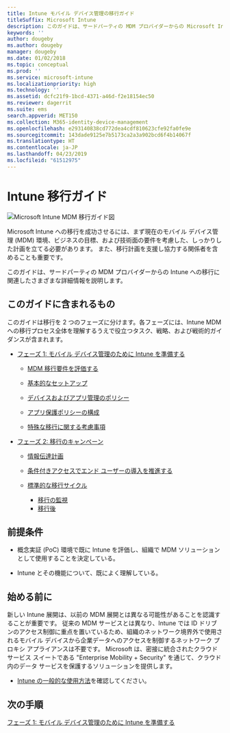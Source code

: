 ```yaml
---
title: Intune モバイル デバイス管理の移行ガイド
titleSuffix: Microsoft Intune
description: このガイドは、サードパーティの MDM プロバイダーからの Microsoft Intune への移行に関連したさまざまな詳細情報を説明します。
keywords: ''
author: dougeby
ms.author: dougeby
manager: dougeby
ms.date: 01/02/2018
ms.topic: conceptual
ms.prod: ''
ms.service: microsoft-intune
ms.localizationpriority: high
ms.technology: ''
ms.assetid: dcfc21f9-1bcd-4371-a46d-f2e18154ec50
ms.reviewer: dagerrit
ms.suite: ems
search.appverid: MET150
ms.collection: M365-identity-device-management
ms.openlocfilehash: e293140838cd772dea4cdf810623cfe92fa0fe9e
ms.sourcegitcommit: 143dade9125e7b5173ca2a3a902bcd6f4b14067f
ms.translationtype: HT
ms.contentlocale: ja-JP
ms.lasthandoff: 04/23/2019
ms.locfileid: "61512975"
---
```

# <a name="intune-migration-guide"></a>Intune 移行ガイド

![Microsoft Intune MDM 移行ガイド図](./media/MDM-migration-guide-art.PNG)

Microsoft Intune への移行を成功させるには、まず現在のモバイル デバイス管理 (MDM) 環境、ビジネスの目標、および技術面の要件を考慮した、しっかりした計画を立てる必要があります。 また、移行計画を支援し協力する関係者を含めることも重要です。

このガイドは、サードパーティの MDM プロバイダーからの Intune への移行に関連したさまざまな詳細情報を説明します。

## <a name="whats-included-in-this-guide"></a>このガイドに含まれるもの

このガイドは移行を 2 つのフェーズに分けます。各フェーズには、Intune MDM への移行プロセス全体を理解するうえで役立つタスク、戦略、および戦術的ガイダンスが含まれます。

-   [フェーズ 1: モバイル デバイス管理のために Intune を準備する](migration-guide-prepare.md)

    -   [MDM 移行要件を評価する](migration-guide-prepare.md#assess-mdm-requirements)

    -   [基本的なセットアップ](migration-guide-setup.md)

    -   [デバイスおよびアプリ管理のポリシー](migration-guide-configure-policies.md)

    -   [アプリ保護ポリシーの構成](migration-guide-app-protection-policies.md)

    -   [特殊な移行に関する考慮事項](migration-guide-considerations.md)

-   [フェーズ 2: 移行のキャンペーン](migration-guide-campaign.md)

    -   [情報伝達計画](migration-guide-communication-plan.md)

    -   [条件付きアクセスでエンド ユーザーの導入を推進する](migration-guide-drive-adoption.md)

    -   [標準的な移行サイクル](migration-guide-cycle.md)
        -   [移行の監視](migration-guide-cycle.md#monitoring-migration)
        -   [移行後](migration-guide-cycle.md#post-migration)

## <a name="assumptions"></a>前提条件

-   概念実証 (PoC) 環境で既に Intune を評価し、組織で MDM ソリューションとして使用することを決定している。

-   Intune とその機能について、既によく理解している。

## <a name="before-you-begin"></a>始める前に

新しい Intune 展開は、以前の MDM 展開とは異なる可能性があることを認識することが重要です。 従来の MDM サービスとは異なり、Intune では ID ドリブンのアクセス制御に重点を置いているため、組織のネットワーク境界外で使用されるモバイル デバイスから企業データへのアクセスを制御するネットワーク プロキシ アプライアンスは不要です。 Microsoft は、密接に統合されたクラウド サービス スイートである "Enterprise Mobility + Security" を通じて、クラウド内のデータ サービスを保護するソリューションを提供します。

-   [Intune の一般的な使用方法](common-scenarios.md)を確認してください。

## <a name="next-steps"></a>次の手順

[フェーズ 1: モバイル デバイス管理のために Intune を準備する](migration-guide-prepare.md)

